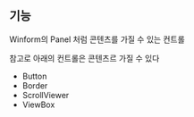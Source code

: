 ## 기능
Winform의 Panel 처럼 콘텐츠를 가질 수 있는 컨트롤

참고로 아래의 컨트롤은 콘텐츠르 가질 수 있다
- Button
- Border
- ScrollViewer
- ViewBox
